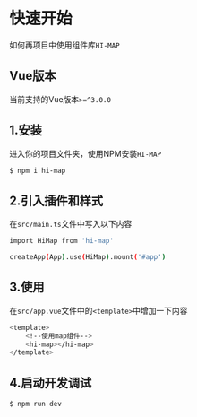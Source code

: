 # 快速开始
如何再项目中使用组件库`HI-MAP`

## Vue版本
当前支持的Vue版本`>=^3.0.0`

## 1.安装
进入你的项目文件夹，使用NPM安装`HI-MAP`

```sh
$ npm i hi-map 
```

## 2.引入插件和样式
在`src/main.ts`文件中写入以下内容

```sh
import HiMap from 'hi-map'

createApp(App).use(HiMap).mount('#app')
```

## 3.使用
在`src/app.vue`文件中的`<template>`中增加一下内容

```sh
<template>
    <!--使用map组件-->
    <hi-map></hi-map>
</template>
```

## 4.启动开发调试

```sh
$ npm run dev
```